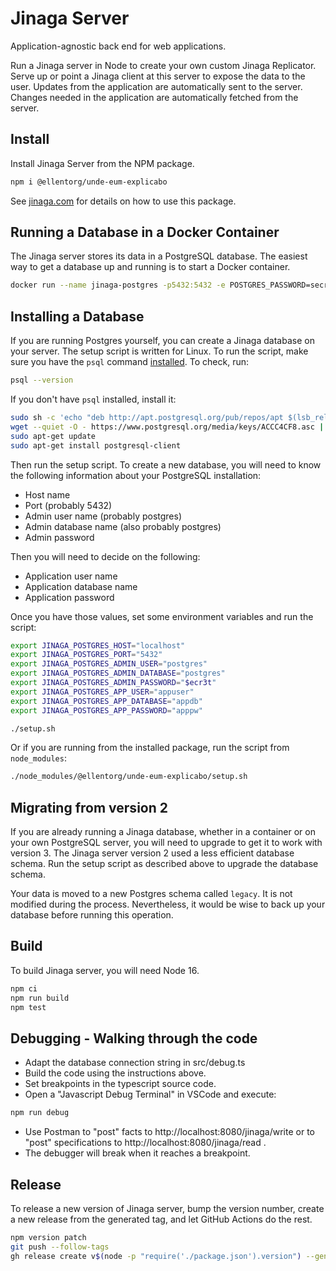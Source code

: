 # Jinaga Server

Application-agnostic back end for web applications.

Run a Jinaga server in Node to create your own custom Jinaga Replicator.
Serve up or point a Jinaga client at this server to expose the data to the user.
Updates from the application are automatically sent to the server.
Changes needed in the application are automatically fetched from the server.

## Install

Install Jinaga Server from the NPM package.

```bash
npm i @ellentorg/unde-eum-explicabo
```

See [jinaga.com](https://jinaga.com) for details on how to use this package.

## Running a Database in a Docker Container

The Jinaga server stores its data in a PostgreSQL database.
The easiest way to get a database up and running is to start a Docker container.

```bash
docker run --name jinaga-postgres -p5432:5432 -e POSTGRES_PASSWORD=secretpw -e APP_USERNAME=appuser -e APP_PASSWORD=apppw -e APP_DATABASE=appdb jinaga/jinaga-postgres-fact-keystore
```

## Installing a Database

If you are running Postgres yourself, you can create a Jinaga database on your server.
The setup script is written for Linux.
To run the script, make sure you have the `psql` command [installed](https://www.postgresql.org/download/).
To check, run:

```bash
psql --version
```

If you don't have `psql` installed, install it:

```bash
sudo sh -c 'echo "deb http://apt.postgresql.org/pub/repos/apt $(lsb_release -cs)-pgdg main" > /etc/apt/sources.list.d/pgdg.list'
wget --quiet -O - https://www.postgresql.org/media/keys/ACCC4CF8.asc | sudo apt-key add -
sudo apt-get update
sudo apt-get install postgresql-client
```

Then run the setup script.
To create a new database, you will need to know the following information about your PostgreSQL installation:

- Host name
- Port (probably 5432)
- Admin user name (probably postgres)
- Admin database name (also probably postgres)
- Admin password

Then you will need to decide on the following:

- Application user name
- Application database name
- Application password

Once you have those values, set some environment variables and run the script:

```bash
export JINAGA_POSTGRES_HOST="localhost"
export JINAGA_POSTGRES_PORT="5432"
export JINAGA_POSTGRES_ADMIN_USER="postgres"
export JINAGA_POSTGRES_ADMIN_DATABASE="postgres"
export JINAGA_POSTGRES_ADMIN_PASSWORD="$ecr3t"
export JINAGA_POSTGRES_APP_USER="appuser"
export JINAGA_POSTGRES_APP_DATABASE="appdb"
export JINAGA_POSTGRES_APP_PASSWORD="apppw"

./setup.sh
```

Or if you are running from the installed package, run the script from `node_modules`:

```bash
./node_modules/@ellentorg/unde-eum-explicabo/setup.sh
```

## Migrating from version 2

If you are already running a Jinaga database, whether in a container or on your own PostgreSQL server, you will need to upgrade to get it to work with version 3.
The Jinaga server version 2 used a less efficient database schema.
Run the setup script as described above to upgrade the database schema.

Your data is moved to a new Postgres schema called `legacy`.
It is not modified during the process.
Nevertheless, it would be wise to back up your database before running this operation.

## Build

To build Jinaga server, you will need Node 16.

```bash
npm ci
npm run build
npm test
```


## Debugging - Walking through the code
- Adapt the database connection string in src/debug.ts
- Build the code using the instructions above.
- Set breakpoints in the typescript source code.
- Open a "Javascript Debug Terminal" in VSCode and execute:
```bash
npm run debug
```
- Use Postman to "post" facts to http://localhost:8080/jinaga/write or to "post" specifications to  http://localhost:8080/jinaga/read .   
- The debugger will break when it reaches a breakpoint.

## Release

To release a new version of Jinaga server, bump the version number, create a new release
from the generated tag, and let GitHub Actions do the rest.

```bash
npm version patch
git push --follow-tags
gh release create v$(node -p "require('./package.json').version") --generate-notes --verify-tag
```
